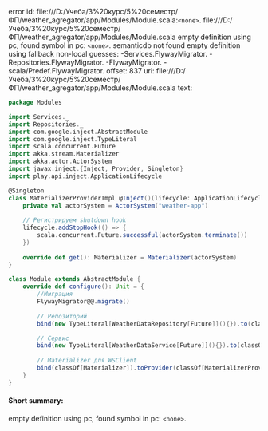 error id: file:///D:/Учеба/3%20курс/5%20семестр/ФП/weather_agregator/app/Modules/Module.scala:`<none>`.
file:///D:/Учеба/3%20курс/5%20семестр/ФП/weather_agregator/app/Modules/Module.scala
empty definition using pc, found symbol in pc: `<none>`.
semanticdb not found
empty definition using fallback
non-local guesses:
	 -Services.FlywayMigrator.
	 -Repositories.FlywayMigrator.
	 -FlywayMigrator.
	 -scala/Predef.FlywayMigrator.
offset: 837
uri: file:///D:/Учеба/3%20курс/5%20семестр/ФП/weather_agregator/app/Modules/Module.scala
text:
```scala
package Modules

import Services._
import Repositories._
import com.google.inject.AbstractModule
import com.google.inject.TypeLiteral
import scala.concurrent.Future
import akka.stream.Materializer
import akka.actor.ActorSystem
import javax.inject.{Inject, Provider, Singleton}
import play.api.inject.ApplicationLifecycle

@Singleton
class MaterializerProviderImpl @Inject()(lifecycle: ApplicationLifecycle) extends Provider[Materializer] {
    private val actorSystem = ActorSystem("weather-app")
    
    // Регистрируем shutdown hook
    lifecycle.addStopHook(() => {
        scala.concurrent.Future.successful(actorSystem.terminate())
    })
    
    override def get(): Materializer = Materializer(actorSystem)
}

class Module extends AbstractModule {
    override def configure(): Unit = {
        //Миграция 
        FlywayMigrator@@.migrate()
        
        // Репозиторий
        bind(new TypeLiteral[WeatherDataRepository[Future]](){}).to(classOf[WeatherDataRepositoryImpl])

        // Сервис
        bind(new TypeLiteral[WeatherDataService[Future]](){}).to(classOf[WeatherDataServiceImpl])
        
        // Materializer для WSClient
        bind(classOf[Materializer]).toProvider(classOf[MaterializerProviderImpl]).asEagerSingleton()
    }
}

```


#### Short summary: 

empty definition using pc, found symbol in pc: `<none>`.